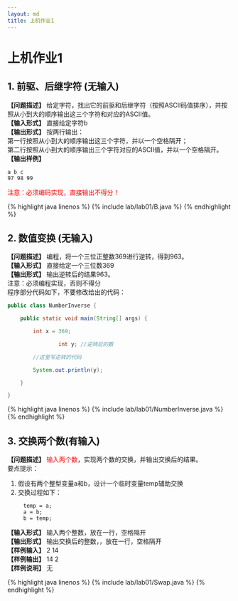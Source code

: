 ```yaml
---
layout: md
title: 上机作业1
---
```


<h1>上机作业1</h1>

## 1. 前驱、后继字符 (无输入)
**【问题描述】**
给定字符，找出它的前驱和后继字符（按照ASCII码值排序），并按照从小到大的顺序输出这三个字符和对应的ASCII值。  
**【输入形式】**
直接给定字符b  
**【输出形式】**
按两行输出：  
第一行按照从小到大的顺序输出这三个字符，并以一个空格隔开；  
第二行按照从小到大的顺序输出三个字符对应的ASCII值，并以一个空格隔开。  
**【输出样例】**
```
a b c
97 98 99
```
<font color="red">注意：必须编码实现，直接输出不得分！</font>

{% highlight java linenos %}
{% include lab/lab01/B.java %}
{% endhighlight %}

## 2. 数值变换 (无输入)
**【问题描述】**
编程，将一个三位正整数369进行逆转，得到963。  
**【输入形式】**
直接给定一个三位数369  
**【输出形式】**
输出逆转后的结果963。  
注意：必须编程实现，否则不得分  
程序部分代码如下，不要修改给出的代码：

```java
public class NumberInverse {

	public static void main(String[] args) {

		int x = 369;

                int y; //逆转后的数

		//这里写逆转的代码

		System.out.println(y);

	}

}
```

{% highlight java linenos %}
{% include lab/lab01/NumberInverse.java %}
{% endhighlight %}

## 3. 交换两个数(有输入)
**【问题描述】**
<font color="red">输入两个数</font>，实现两个数的交换，并输出交换后的结果。  
要点提示：
1. 假设有两个整型变量a和b，设计一个临时变量temp辅助交换  
2. 交换过程如下：

```
     temp = a;
     a = b;
     b = temp;
```

**【输入形式】**
输入两个整数，放在一行，空格隔开  
**【输出形式】**
输出交换后的整数，，放在一行，空格隔开  
**【样例输入】**
2 14  
**【样例输出】**
14 2  
**【样例说明】**
无

{% highlight java linenos %}
{% include lab/lab01/Swap.java %}
{% endhighlight %}
